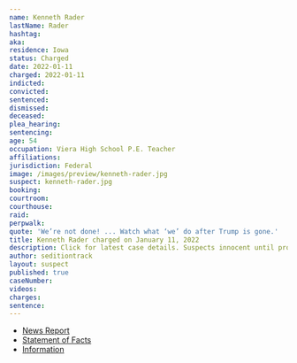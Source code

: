 ```yaml
---
name: Kenneth Rader
lastName: Rader
hashtag:
aka:
residence: Iowa
status: Charged
date: 2022-01-11
charged: 2022-01-11
indicted:
convicted:
sentenced:
dismissed:
deceased:
plea_hearing:
sentencing:
age: 54
occupation: Viera High School P.E. Teacher
affiliations:
jurisdiction: Federal
image: /images/preview/kenneth-rader.jpg
suspect: kenneth-rader.jpg
booking:
courtroom:
courthouse:
raid:
perpwalk:
quote: 'We’re not done! ... Watch what ‘we’ do after Trump is gone.'
title: Kenneth Rader charged on January 11, 2022
description: Click for latest case details. Suspects innocent until proven guilty.
author: seditiontrack
layout: suspect
published: true
caseNumber:
videos:
charges:
sentence:
---
```

- [News Report](https://www.mynews13.com/fl/orlando/news/2021/07/07/kenneth-reda-viera-high-school-teacher-charged-in-capitol-riot-investigation)
- [Statement of Facts](https://extremism.gwu.edu/sites/g/files/zaxdzs2191/f/Kenneth%20Rader%20Statement%20of%20Facts.pdf)
- [Information](https://extremism.gwu.edu/sites/g/files/zaxdzs2191/f/Kenneth%20Rader%20Information.pdf)
